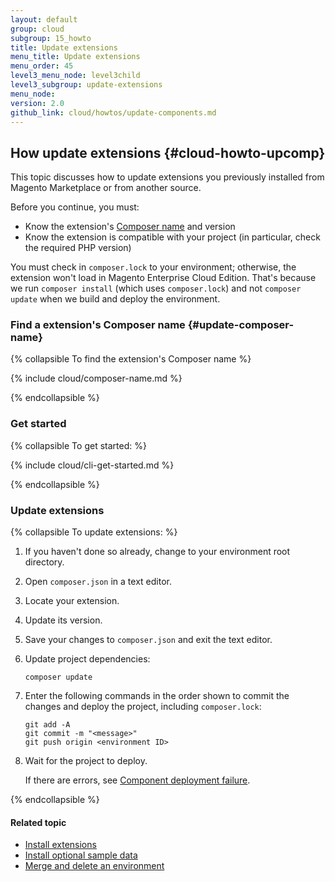 ```yaml
---
layout: default
group: cloud
subgroup: 15_howto
title: Update extensions
menu_title: Update extensions
menu_order: 45
level3_menu_node: level3child
level3_subgroup: update-extensions
menu_node: 
version: 2.0
github_link: cloud/howtos/update-components.md
---
```


## How update extensions {#cloud-howto-upcomp}
This topic discusses how to update extensions you previously installed from Magento Marketplace or from another source.

Before you continue, you must:

*	Know the extension's [Composer name](#update-composer-name) and version
*	Know the extension is compatible with your project (in particular, check the required PHP version)

<div class="bs-callout bs-callout-warning">
    <p>You must check in <code>composer.lock</code> to your environment; otherwise, the extension won't load in Magento Enterprise Cloud Edition. That's because we run <code>composer install</code> (which uses <code>composer.lock</code>) and not <code>composer update</code> when we build and deploy the environment.</p>
</div>


### Find a extension's Composer name {#update-composer-name}

{% collapsible To find the extension's Composer name %}

{% include cloud/composer-name.md %}

{% endcollapsible %}

### Get started

{% collapsible To get started: %}

{% include cloud/cli-get-started.md %}

{% endcollapsible %}

### Update extensions

{% collapsible To update extensions: %}

1.	If you haven't done so already, change to your environment root directory.
3.	Open `composer.json` in a text editor.
4.	Locate your extension.
5.	Update its version.
6.	Save your changes to `composer.json` and exit the text editor.
7.	Update project dependencies:

		composer update
8.	Enter the following commands in the order shown to commit the changes and deploy the project, including `composer.lock`:

		git add -A
		git commit -m "<message>"
		git push origin <environment ID>
9.	Wait for the project to deploy.

	If there are errors, see [Component deployment failure]({{page.baseurl}}cloud/trouble/trouble_comp-deploy-fail.html).

{% endcollapsible %}

#### Related topic
*	[Install extensions]({{page.baseurl}}cloud/howtos/install-components.html)
*	[Install optional sample data]({{page.baseurl}}cloud/howtos/sample-data.html)
*	[Merge and delete an environment]({{page.baseurl}}cloud/howtos/environment-tutorial-env-merge.html)
